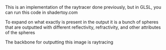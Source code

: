This is an implementation of the raytracer done previously, but in GLSL, you can run this code in shadertoy.com

To expand on what exactly is present in the output it is a bunch of spheres that are outputted with different reflectivity, refractivity, and other attributes of the spheres 

The backbone for outputting this image is raytracing
